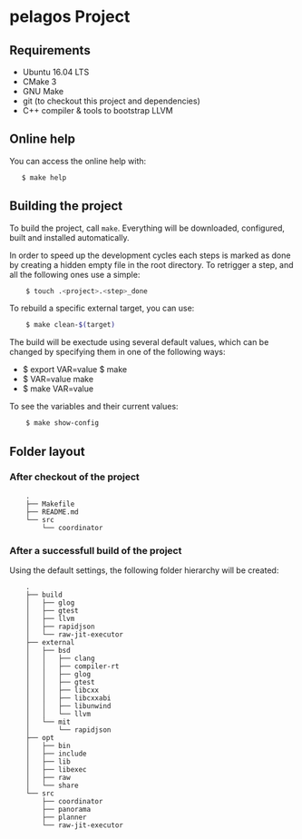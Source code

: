 # pelagos Project

## Requirements

 * Ubuntu 16.04 LTS
 * CMake 3
 * GNU Make
 * git (to checkout this project and dependencies)
 * C++ compiler & tools to bootstrap LLVM

## Online help

You can access the online help with:

```sh
   $ make help
```

## Building the project

To build the project, call `make`. Everything will be downloaded, configured, built and installed automatically.

In order to speed up the development cycles each steps is marked as done by creating a hidden empty file in the root directory. To retrigger a step, and all the following ones use a simple:

```sh
    $ touch .<project>.<step>_done
```

To rebuild a specific external target, you can use:

```sh
    $ make clean-$(target)
```

The build will be exectude using several default values, which can be
changed by specifying them in one of the following ways:

 * $ export VAR=value
   $ make
 * $ VAR=value make
 * $ make VAR=value

To see the variables and their current values:
```sh
    $ make show-config
```

## Folder layout

### After checkout of the project

```
    .
    ├── Makefile
    ├── README.md
    └── src
        └── coordinator
```

### After a successfull build of the project

Using the default settings, the following folder hierarchy will be created:
```shell
    .
    ├── build
    │   ├── glog
    │   ├── gtest
    │   ├── llvm
    │   ├── rapidjson
    │   └── raw-jit-executor
    ├── external
    │   ├── bsd
    │   │   ├── clang
    │   │   ├── compiler-rt
    │   │   ├── glog
    │   │   ├── gtest
    │   │   ├── libcxx
    │   │   ├── libcxxabi
    │   │   ├── libunwind
    │   │   └── llvm
    │   └── mit
    │       └── rapidjson
    ├── opt
    │   ├── bin
    │   ├── include
    │   ├── lib
    │   ├── libexec
    │   ├── raw
    │   └── share
    └── src
        ├── coordinator
        ├── panorama
        ├── planner
        └── raw-jit-executor
```
